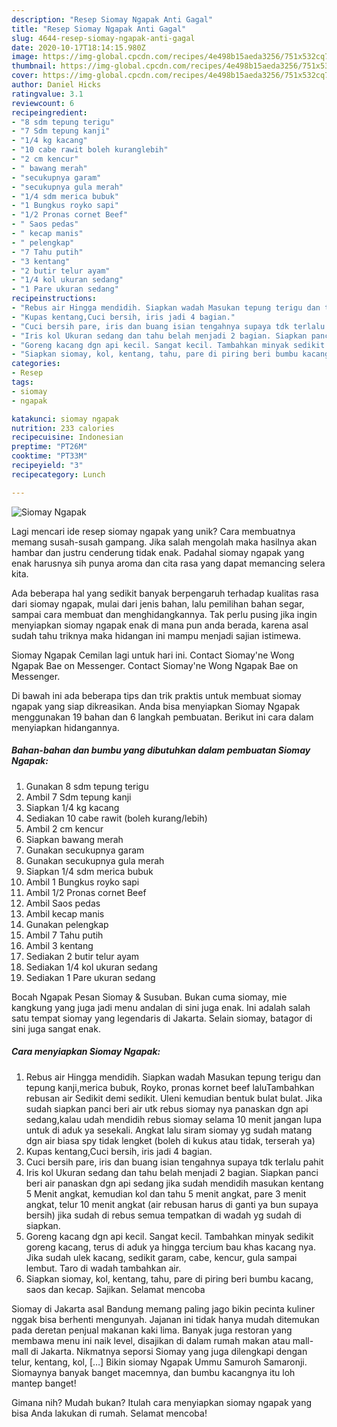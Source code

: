 ```yaml
---
description: "Resep Siomay Ngapak Anti Gagal"
title: "Resep Siomay Ngapak Anti Gagal"
slug: 4644-resep-siomay-ngapak-anti-gagal
date: 2020-10-17T18:14:15.980Z
image: https://img-global.cpcdn.com/recipes/4e498b15aeda3256/751x532cq70/siomay-ngapak-foto-resep-utama.jpg
thumbnail: https://img-global.cpcdn.com/recipes/4e498b15aeda3256/751x532cq70/siomay-ngapak-foto-resep-utama.jpg
cover: https://img-global.cpcdn.com/recipes/4e498b15aeda3256/751x532cq70/siomay-ngapak-foto-resep-utama.jpg
author: Daniel Hicks
ratingvalue: 3.1
reviewcount: 6
recipeingredient:
- "8 sdm tepung terigu"
- "7 Sdm tepung kanji"
- "1/4 kg kacang"
- "10 cabe rawit boleh kuranglebih"
- "2 cm kencur"
- " bawang merah"
- "secukupnya garam"
- "secukupnya gula merah"
- "1/4 sdm merica bubuk"
- "1 Bungkus royko sapi"
- "1/2 Pronas cornet Beef"
- " Saos pedas"
- " kecap manis"
- " pelengkap"
- "7 Tahu putih"
- "3 kentang"
- "2 butir telur ayam"
- "1/4 kol ukuran sedang"
- "1 Pare ukuran sedang"
recipeinstructions:
- "Rebus air Hingga mendidih. Siapkan wadah Masukan tepung terigu dan tepung kanji,merica bubuk, Royko, pronas kornet beef laluTambahkan rebusan air Sedikit demi sedikit. Uleni kemudian bentuk bulat bulat. Jika sudah siapkan panci beri air utk rebus siomay nya panaskan dgn api sedang,kalau udah mendidih rebus siomay selama 10 menit jangan lupa untuk di aduk ya sesekali. Angkat lalu siram siomay yg sudah matang dgn air biasa spy tidak lengket (boleh di kukus atau tidak, terserah ya)"
- "Kupas kentang,Cuci bersih, iris jadi 4 bagian."
- "Cuci bersih pare, iris dan buang isian tengahnya supaya tdk terlalu pahit"
- "Iris kol Ukuran sedang dan tahu belah menjadi 2 bagian. Siapkan panci beri air panaskan dgn api sedang jika sudah mendidih masukan kentang 5 Menit angkat, kemudian kol dan tahu 5 menit angkat, pare 3 menit angkat, telur 10 menit angkat (air rebusan harus di ganti ya bun supaya bersih) jika sudah di rebus semua tempatkan di wadah yg sudah di siapkan."
- "Goreng kacang dgn api kecil. Sangat kecil. Tambahkan minyak sedikit goreng kacang, terus di aduk ya hingga tercium bau khas kacang nya. Jika sudah ulek kacang, sedikit garam, cabe, kencur, gula sampai lembut. Taro di wadah tambahkan air."
- "Siapkan siomay, kol, kentang, tahu, pare di piring beri bumbu kacang, saos dan kecap. Sajikan. Selamat mencoba"
categories:
- Resep
tags:
- siomay
- ngapak

katakunci: siomay ngapak 
nutrition: 233 calories
recipecuisine: Indonesian
preptime: "PT26M"
cooktime: "PT33M"
recipeyield: "3"
recipecategory: Lunch

---
```



![Siomay Ngapak](https://img-global.cpcdn.com/recipes/4e498b15aeda3256/751x532cq70/siomay-ngapak-foto-resep-utama.jpg)

Lagi mencari ide resep siomay ngapak yang unik? Cara membuatnya memang susah-susah gampang. Jika salah mengolah maka hasilnya akan hambar dan justru cenderung tidak enak. Padahal siomay ngapak yang enak harusnya sih punya aroma dan cita rasa yang dapat memancing selera kita.

Ada beberapa hal yang sedikit banyak berpengaruh terhadap kualitas rasa dari siomay ngapak, mulai dari jenis bahan, lalu pemilihan bahan segar, sampai cara membuat dan menghidangkannya. Tak perlu pusing jika ingin menyiapkan siomay ngapak enak di mana pun anda berada, karena asal sudah tahu triknya maka hidangan ini mampu menjadi sajian istimewa.

Siomay Ngapak Cemilan lagi untuk hari ini. Contact Siomay&#39;ne Wong Ngapak Bae on Messenger. Contact Siomay&#39;ne Wong Ngapak Bae on Messenger.


Di bawah ini ada beberapa tips dan trik praktis untuk membuat siomay ngapak yang siap dikreasikan. Anda bisa menyiapkan Siomay Ngapak menggunakan 19 bahan dan 6 langkah pembuatan. Berikut ini cara dalam menyiapkan hidangannya.

<!--inarticleads1-->

##### Bahan-bahan dan bumbu yang dibutuhkan dalam pembuatan Siomay Ngapak:

1. Gunakan 8 sdm tepung terigu
1. Ambil 7 Sdm tepung kanji
1. Siapkan 1/4 kg kacang
1. Sediakan 10 cabe rawit (boleh kurang/lebih)
1. Ambil 2 cm kencur
1. Siapkan  bawang merah
1. Gunakan secukupnya garam
1. Gunakan secukupnya gula merah
1. Siapkan 1/4 sdm merica bubuk
1. Ambil 1 Bungkus royko sapi
1. Ambil 1/2 Pronas cornet Beef
1. Ambil  Saos pedas
1. Ambil  kecap manis
1. Gunakan  pelengkap
1. Ambil 7 Tahu putih
1. Ambil 3 kentang
1. Sediakan 2 butir telur ayam
1. Sediakan 1/4 kol ukuran sedang
1. Sediakan 1 Pare ukuran sedang


Bocah Ngapak Pesan Siomay &amp; Susuban. Bukan cuma siomay, mie kangkung yang juga jadi menu andalan di sini juga enak. Ini adalah salah satu tempat siomay yang legendaris di Jakarta. Selain siomay, batagor di sini juga sangat enak. 

<!--inarticleads2-->

##### Cara menyiapkan Siomay Ngapak:

1. Rebus air Hingga mendidih. Siapkan wadah Masukan tepung terigu dan tepung kanji,merica bubuk, Royko, pronas kornet beef laluTambahkan rebusan air Sedikit demi sedikit. Uleni kemudian bentuk bulat bulat. Jika sudah siapkan panci beri air utk rebus siomay nya panaskan dgn api sedang,kalau udah mendidih rebus siomay selama 10 menit jangan lupa untuk di aduk ya sesekali. Angkat lalu siram siomay yg sudah matang dgn air biasa spy tidak lengket (boleh di kukus atau tidak, terserah ya)
1. Kupas kentang,Cuci bersih, iris jadi 4 bagian.
1. Cuci bersih pare, iris dan buang isian tengahnya supaya tdk terlalu pahit
1. Iris kol Ukuran sedang dan tahu belah menjadi 2 bagian. Siapkan panci beri air panaskan dgn api sedang jika sudah mendidih masukan kentang 5 Menit angkat, kemudian kol dan tahu 5 menit angkat, pare 3 menit angkat, telur 10 menit angkat (air rebusan harus di ganti ya bun supaya bersih) jika sudah di rebus semua tempatkan di wadah yg sudah di siapkan.
1. Goreng kacang dgn api kecil. Sangat kecil. Tambahkan minyak sedikit goreng kacang, terus di aduk ya hingga tercium bau khas kacang nya. Jika sudah ulek kacang, sedikit garam, cabe, kencur, gula sampai lembut. Taro di wadah tambahkan air.
1. Siapkan siomay, kol, kentang, tahu, pare di piring beri bumbu kacang, saos dan kecap. Sajikan. Selamat mencoba


Siomay di Jakarta asal Bandung memang paling jago bikin pecinta kuliner nggak bisa berhenti mengunyah. Jajanan ini tidak hanya mudah ditemukan pada deretan penjual makanan kaki lima. Banyak juga restoran yang membawa menu ini naik level, disajikan di dalam rumah makan atau mall-mall di Jakarta. Nikmatnya seporsi Siomay yang juga dilengkapi dengan telur, kentang, kol, […] Bikin siomay Ngapak Ummu Samuroh Samaronji. Siomaynya banyak banget macemnya, dan bumbu kacangnya itu loh mantep banget! 

Gimana nih? Mudah bukan? Itulah cara menyiapkan siomay ngapak yang bisa Anda lakukan di rumah. Selamat mencoba!

